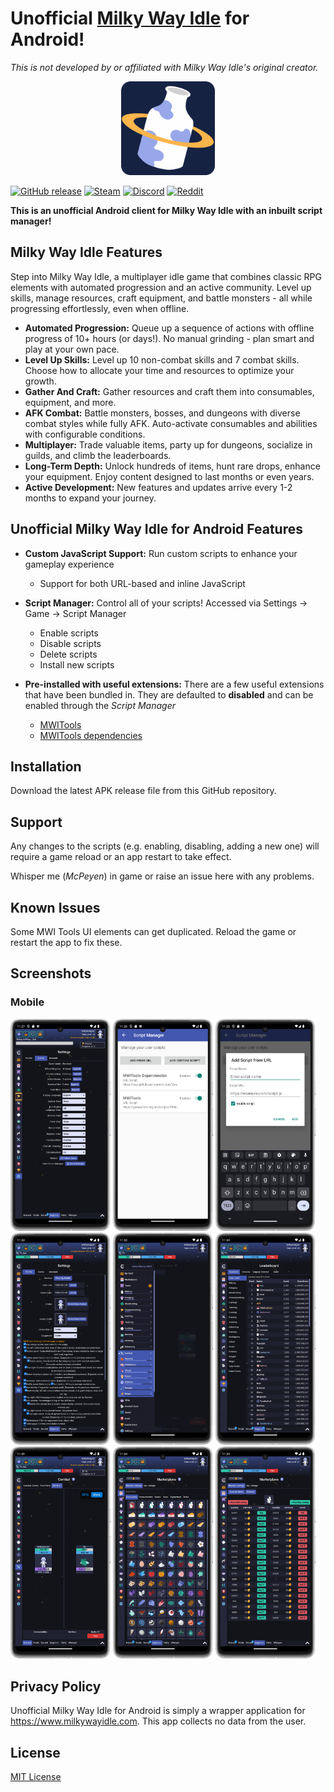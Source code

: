 # Unofficial [Milky Way Idle](https://www.milkywayidle.com) for Android!

*This is not developed by or affiliated with Milky Way Idle's original creator.*

<p align="center">
  <a href="https://www.milkywayidle.com"><img src="fastlane/metadata/android/en-US/images/logo.png" width="150" alt="Milky Way Idle Logo"></a>
</p>

[![GitHub release](https://img.shields.io/github/v/release/McPeyen/Unofficial-Milky-Way-Idle-for-Android?style=flat-square)](https://github.com/McPeyen/Unofficial-Milky-Way-Idle-for-Android/releases)
[![Steam](https://img.shields.io/badge/Steam-Store-blue?style=flat-square)](https://store.steampowered.com/app/3224420/Milky_Way_Idle/)
[![Discord](https://img.shields.io/badge/Discord-Join-7289DA?style=flat-square&logo=discord)](https://discord.com/invite/AmQP4JTNhN)
[![Reddit](https://img.shields.io/badge/Reddit-Community-FF4500?style=flat-square&logo=reddit)](https://www.reddit.com/r/milkywayidle)

**This is an unofficial Android client for Milky Way Idle with an inbuilt script manager!**

## Milky Way Idle Features

Step into Milky Way Idle, a multiplayer idle game that combines classic RPG elements with automated progression and an active community. Level up skills, manage resources, craft equipment, and battle monsters - all while progressing effortlessly, even when offline.

* **Automated Progression:** Queue up a sequence of actions with offline progress of 10+ hours (or days!). No manual grinding - plan smart and play at your own pace.
* **Level Up Skills:** Level up 10 non-combat skills and 7 combat skills. Choose how to allocate your time and resources to optimize your growth.
* **Gather And Craft:** Gather resources and craft them into consumables, equipment, and more.
* **AFK Combat:** Battle monsters, bosses, and dungeons with diverse combat styles while fully AFK. Auto-activate consumables and abilities with configurable conditions.
* **Multiplayer:** Trade valuable items, party up for dungeons, socialize in guilds, and climb the leaderboards.
* **Long-Term Depth:** Unlock hundreds of items, hunt rare drops, enhance your equipment. Enjoy content designed to last months or even years.
* **Active Development:** New features and updates arrive every 1-2 months to expand your journey.

## Unofficial Milky Way Idle for Android Features

- **Custom JavaScript Support:** Run custom scripts to enhance your gameplay experience
  - Support for both URL-based and inline JavaScript  
 
- **Script Manager:** Control all of your scripts! Accessed via Settings → Game → Script Manager
  - Enable scripts
  - Disable scripts
  - Delete scripts
  - Install new scripts

- **Pre-installed with useful extensions:** There are a few useful extensions that have been bundled in. They are defaulted to **disabled** and can be enabled through the *Script Manager*
  - [MWITools](https://greasyfork.org/en/scripts/494467-mwitools)
  - [MWITools dependencies](https://raw.githubusercontent.com/YangLeda/Userscripts-For-MilkyWayIdle/refs/heads/main/MWITools%20addon%20for%20Steam%20version.js)

## Installation

Download the latest APK release file from this GitHub repository.

## Support

Any changes to the scripts (e.g. enabling, disabling, adding a new one) will require a game reload or an app restart to take effect.

Whisper me (*McPeyen*) in game or raise an issue here with any problems.

## Known Issues

Some MWI Tools UI elements can get duplicated. Reload the game or restart the app to fix these.

## Screenshots

### Mobile
[<img src="fastlane/metadata/android/en-US/images/phoneScreenshots/00.png" width=160>](fastlane/metadata/android/en-US/images/phoneScreenshots/00.png)
[<img src="fastlane/metadata/android/en-US/images/phoneScreenshots/01.png" width=160>](fastlane/metadata/android/en-US/images/phoneScreenshots/01.png)
[<img src="fastlane/metadata/android/en-US/images/phoneScreenshots/02.png" width=160>](fastlane/metadata/android/en-US/images/phoneScreenshots/02.png)
[<img src="fastlane/metadata/android/en-US/images/phoneScreenshots/03.png" width=160>](fastlane/metadata/android/en-US/images/phoneScreenshots/03.png)
[<img src="fastlane/metadata/android/en-US/images/phoneScreenshots/04.png" width=160>](fastlane/metadata/android/en-US/images/phoneScreenshots/04.png)
[<img src="fastlane/metadata/android/en-US/images/phoneScreenshots/05.png" width=160>](fastlane/metadata/android/en-US/images/phoneScreenshots/05.png)
[<img src="fastlane/metadata/android/en-US/images/phoneScreenshots/06.png" width=160>](fastlane/metadata/android/en-US/images/phoneScreenshots/06.png)
[<img src="fastlane/metadata/android/en-US/images/phoneScreenshots/07.png" width=160>](fastlane/metadata/android/en-US/images/phoneScreenshots/07.png)
[<img src="fastlane/metadata/android/en-US/images/phoneScreenshots/08.png" width=160>](fastlane/metadata/android/en-US/images/phoneScreenshots/08.png)

## Privacy Policy

Unofficial Milky Way Idle for Android is simply a wrapper application for https://www.milkywayidle.com.
This app collects no data from the user.

## License

[MIT License](https://github.com/McPeyen/Unofficial-Milky-Way-Idle-for-Android/blob/main/LICENSE)

